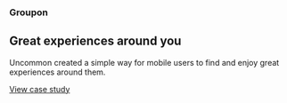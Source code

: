 ### Groupon

## Great experiences around you

Uncommon created a simple way for mobile users to find and enjoy great experiences around them.

[View case study](https://blog.uncommon.is/designing-groupon-go-great-experiences-around-you-e230cd5c4a99)